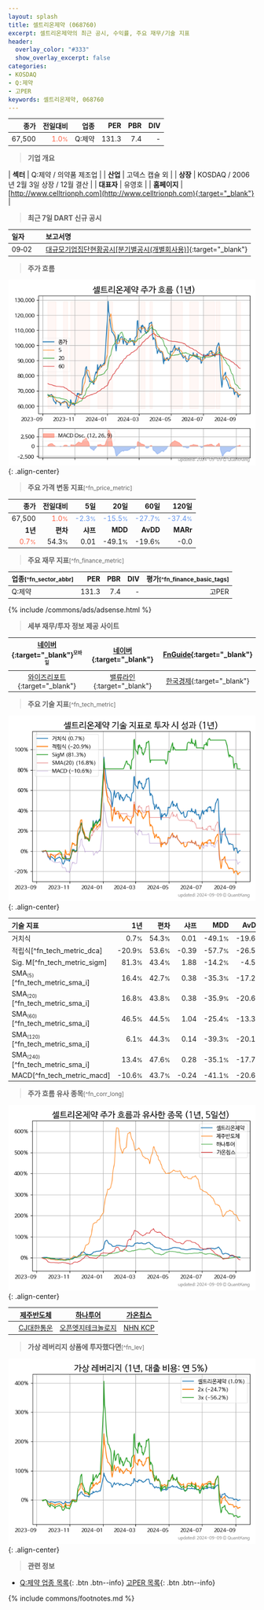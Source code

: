 ```yaml
---
layout: splash
title: 셀트리온제약 (068760)
excerpt: 셀트리온제약의 최근 공시, 수익률, 주요 재무/기술 지표
header:
  overlay_color: "#333"
  show_overlay_excerpt: false
categories:
- KOSDAQ
- Q:제약
- 고PER
keywords: 셀트리온제약, 068760
---
```


| **종가** | **전일대비** | **업종** | **PER** | **PBR** | **DIV** |
| -------: | -----------: | -------: | ------: | ------: | ------: |
| 67,500 | <span style="color: tomato">1.0<small>%</small></span> | Q:제약 | 131.3 | 7.4 | - |

<!-- more -->


> **기업 개요**<a id="company"></a>

| <span style="white-space:nowrap;">**섹터**</span> | Q:제약 / 의약품 제조업 |
| <span style="white-space:nowrap;">**산업**</span> | 고덱스 캡슐 외 |
| <span style="white-space:nowrap;">**상장**</span> | KOSDAQ / 2006년 2월 3일 상장 / 12월 결산 |
| <span style="white-space:nowrap;">**대표자**</span> | 유영호 |
| <span style="white-space:nowrap;">**홈페이지**</span> | [http://www.celltrionph.com](http://www.celltrionph.com){:target="_blank"} |


> **최근 7일 DART 신규 공시**<a id="dart"></a>

| **일자** |      | **보고서명** |
| :------- | :--- | :----------- |
| 09&#x2011;02 | | [대규모기업집단현황공시[분기별공시(개별회사용)]](https://dart.fss.or.kr/dsaf001/main.do?rcpNo=20240902000290){:target="_blank"} |


> **주가 흐름**<a id="price"></a>

![068760](/stock/images/068760.png){: .align-center}


> **주요 가격 변동 지표**<small>[^fn_price_metric]</small>

| **종가** | **전일대비** | **5일** | **20일** | **60일** | **120일** |
| -------: | -----------: | ------: | -------: | -------: | --------: |
| 67,500 | <span style="color: tomato">1.0<small>%</small></span> | <span style="color: cornflowerblue">-2.3<small>%</small></span> | <span style="color: cornflowerblue">-15.5<small>%</small></span> | <span style="color: cornflowerblue">-27.7<small>%</small></span> | <span style="color: cornflowerblue">-37.4<small>%</small></span> |
| **1년** | **편차** | **샤프** | **MDD** | **AvDD** | **MARr** |
| <span style="color: tomato">0.7<small>%</small></span> | 54.3<small>%</small> | 0.01 | -49.1<small>%</small> | -19.6<small>%</small> | -0.0 |


> **주요 재무 지표**<small>[^fn_finance_metric]</small>

| **업종**<small>[^fn_sector_abbr]</small> | **PER** | **PBR** | **DIV** | **평가**<small>[^fn_finance_basic_tags]</small> |
| :--------------------------------------- | ------: | ------: | ------: | ----------------------------------------------: |
| Q:제약 | 131.3 | 7.4 | - | 고PER |



{% include /commons/ads/adsense.html %}

> **세부 재무/투자 정보 제공 사이트**

| [네이버](https://m.stock.naver.com/domestic/stock/068760/finance/summary){:target="_blank"}<sup><small>모바일</small></sup> | [네이버](https://finance.naver.com/item/coinfo.naver?code=068760){:target="_blank"} | [FnGuide](https://comp.fnguide.com/SVO2/ASP/SVD_Invest.asp?gicode=A068760&MenuYn=Y){:target="_blank"} |
| :---: | :---: | :---: |
| [와이즈리포트](https://comp.wisereport.co.kr/company/c1040001.aspx?cmp_cd=068760){:target="_blank"} | [밸류라인](https://www.valueline.co.kr/finance/summary/068760){:target="_blank"} | [한국경제](https://markets.hankyung.com/stock/068760/financial-summary){:target="_blank"} |


> **주요 기술 지표**<small>[^fn_tech_metric]</small>


![068760](/stock/images/068760_tech.png){: .align-center}

| **기술 지표** | **1년** | **편차** | **샤프** | **MDD** | **AvDD** |
| :------------ | ------: | -----------: | -------: | ------: | -------: |
| 거치식 | 0.7<small>%</small> | 54.3<small>%</small> | 0.01 | -49.1<small>%</small> | -19.6<small>%</small> |
| 적립식[^fn_tech_metric_dca] | -20.9<small>%</small> | 53.6<small>%</small> | -0.39 | -57.7<small>%</small> | -26.5<small>%</small> |
| Sig. M[^fn_tech_metric_sigm] | 81.3<small>%</small> | 43.4<small>%</small> | 1.88 | -14.2<small>%</small> | -4.5<small>%</small> |
| SMA<small><sub>(5)</sub></small>[^fn_tech_metric_sma_i] | 16.4<small>%</small> | 42.7<small>%</small> | 0.38 | -35.3<small>%</small> | -17.2<small>%</small> |
| SMA<small><sub>(20)</sub></small>[^fn_tech_metric_sma_i] | 16.8<small>%</small> | 43.8<small>%</small> | 0.38 | -35.9<small>%</small> | -20.6<small>%</small> |
| SMA<small><sub>(60)</sub></small>[^fn_tech_metric_sma_i] | 46.5<small>%</small> | 44.5<small>%</small> | 1.04 | -25.4<small>%</small> | -13.3<small>%</small> |
| SMA<small><sub>(120)</sub></small>[^fn_tech_metric_sma_i] | 6.1<small>%</small> | 44.3<small>%</small> | 0.14 | -39.3<small>%</small> | -20.1<small>%</small> |
| SMA<small><sub>(240)</sub></small>[^fn_tech_metric_sma_i] | 13.4<small>%</small> | 47.6<small>%</small> | 0.28 | -35.1<small>%</small> | -17.7<small>%</small> |
| MACD[^fn_tech_metric_macd] | -10.6<small>%</small> | 43.7<small>%</small> | -0.24 | -41.1<small>%</small> | -20.6<small>%</small> |


> **주가 흐름 유사 종목**<a id="corr"></a><small>[^fn_corr_long]</small>

![068760](/stock/images/068760_corr.png){: .align-center}

|       | [제주반도체](/080220/) | [하나투어](/039130/) | [가온칩스](/399720/) |
| :---: | :------------------------------------: | :------------------------------------: | :------------------------------------: |
|       | [CJ대한통운](/000120/) | [오픈엣지테크놀로지](/394280/) | [NHN KCP](/060250/) |


> **가상 레버리지 상품에 투자했다면**<a id="2x"></a><small>[^fn_lev]</small>

![068760](/stock/images/068760_2x.png){: .align-center}


> **관련 정보**

- [Q:제약 업종 목록](/stats/sector/kosdaq_업종_제약_종목/){: .btn .btn--info} [고PER 목록](/fn/fn_high_per/){: .btn .btn--info}

{% include commons/footnotes.md %}